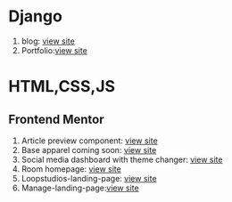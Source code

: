 <h1>Django</h1>
<ol>
<li>blog: <a href="http://srivarshan12.pythonanywhere.com">view site</a></li>
<li>Portfolio:<a href="http://srivarshan13.pythonanywhere.com">view site</a></li>
</ol>
  
  
<h1>HTML,CSS,JS</h1>
<h2>Frontend Mentor</h2>
<ol>
<li>Article preview component: <a href="https://srivarshan12.github.io/webdev/article-preview-component-master/">view site</a></li>
<li>Base apparel coming soon:   <a href="https://myprojects-n06lu5ylf.vercel.app/">view site</a></li>
<li>Social media dashboard with theme changer:  <a href="https://theme-switcher-n1yl9fm5q.vercel.app/">view site</a></li>
<li>Room homepage: <a href="https://srivarshan12.github.io/webdev/room-homepage-master/">view site</a></li>
<li>Loopstudios-landing-page: <a href="https://srivarshan12.github.io/webdev/loopstudios-landing-page-main/">view site</a></li>
<li>Manage-landing-page:<a href="https://srivarshan12.github.io/webdev/manage-landing-page-master/">view site</a></li>
</ol>
